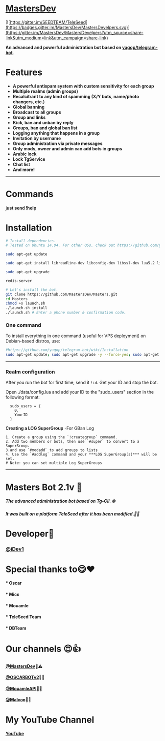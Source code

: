 # [MastersDev](https://telegram.me/MastersDev)

[![https://gitter.im/SEEDTEAM/TeleSeed](https://badges.gitter.im/MastersDev/MastersDevelpers.svg)](https://gitter.im/MastersDev/MastersDevelpers?utm_source=share-link&utm_medium=link&utm_campaign=share-link)

**An advanced and powerful administration bot based on [yagop/telegram-bot](https://github.com/yagop/telegram-bot)**.
# Features

* **A powerful antispam system with custom sensitivity for each group**
* **Multiple realms (admin groups)**
* **Recalcitrant to any kind of spamming (X/Y bots, name/photo changers, etc.)**
* **Global banning**
* **Broadcast to all groups**
* **Group and  links**
* **Kick, ban and unban by reply**
* **Groups, ban and global ban list**
* **Logging anything that happens in a group**
* **Invitation by username**
* **Group administration via private messages**
* **Only mods, owner and admin can add bots in groups**
* **Arabic lock**
* **Lock TgService**
* **Chat list**
* **And more!**


* * *

# Commands
#### just send !help

# Installation

```sh
# Install dependencies.
# Tested on Ubuntu 14.04. For other OSs, check out https://github.com/yagop/telegram-bot/wiki/Installation

sudo apt-get update

sudo apt-get install libreadline-dev libconfig-dev libssl-dev lua5.2 liblua5.2-dev lua-socket lua-sec lua-expat libevent-dev make unzip git redis-server autoconf g++ libjansson-dev libpython-dev expat libexpat1-dev

sudo apt-get upgrade

redis-server

# Let's install the bot.
git clone https://github.com/MastersDev/Masters.git
cd Masters
chmod +x launch.sh
./launch.sh install
./launch.sh # Enter a phone number & confirmation code.
```
### One command
To install everything in one command (useful for VPS deployment) on Debian-based distros, use:
```sh
#https://github.com/yagop/telegram-bot/wiki/Installation
sudo apt-get update; sudo apt-get upgrade -y --force-yes; sudo apt-get dist-upgrade -y --force-yes; sudo apt-get install libreadline-dev libconfig-dev libssl-dev lua5.2 liblua5.2-dev lua-socket lua-sec lua-expat libevent-dev libjansson* libpython-dev make unzip git redis-server g++ autoconf -y --force-yes && git clone https://github.com/MastersDev/Masters.git && cd Masters && chmod +x launch.sh && ./launch.sh install && ./launch.sh
```

* * *

### Realm configuration

After you run the bot for first time, send it `!id`. Get your ID and stop the bot.

Open ./data/config.lua and add your ID to the "sudo_users" section in the following format:
```
  sudo_users = {
    0,
    YourID
  }
```
**Creating a LOG SuperGroup**
	-For GBan Log

	1. Create a group using the `!creategroup` command.
	2. Add two members or bots, then use `#super` to convert to a SuperSroup.
	3.and use `#modadd` to add groups to lists 
    4. Use the `#addlog` command and your ***LOG SuperGroup(s)*** will be set.
	# Note: you can set multiple Log SuperGroups


* * *

# Masters Bot 2.1v 🔰

##### The advanced administration bot based on Tg-Cli. 🌐

##### It was built on a platform TeleSeed after it has been modified.🔧🌐

# Developer🔰
### [@iDev1](https://telegram.me/iDev1)

# Special thanks to😋❤️
#### * Oscar
#### * Mico 
#### * Mouamle
#### * TeleSeed Team
#### * DBTeam

# Our channels 😍👍
#### [@MastersDev](https://telegram.me/OSCARBOTv2)🌚⚠
#### [@OSCARBOTv2](https://telegram.me/Malvoo)🌚🔌
#### [@MouamleAPI](https://telegram.me/MouamleAPI)🌚🔩
#### [@Malvoo](https://telegram.me/MastersDev)🌚🔧
 
# My YouTube Channel
#### [YouTube](https://www.youtube.com/channel/UCKsJSbVGNGyVYvV5B2LrUkA)
